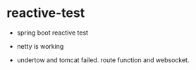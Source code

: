 # reactive-test

- spring boot reactive test

- netty is working
- undertow and tomcat failed. route function and websocket.
